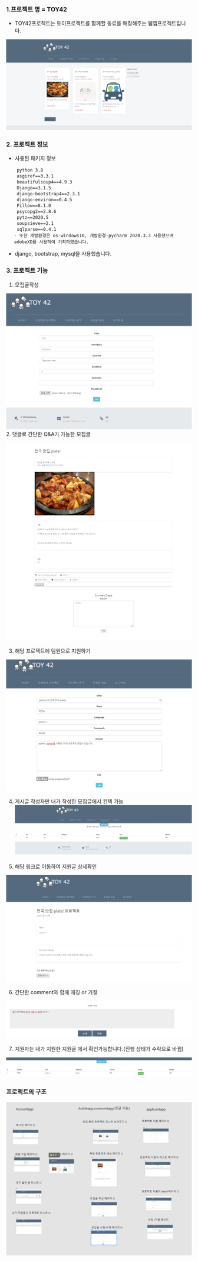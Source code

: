 
### 1.프로젝트 명 = TOY42
   - TOY42프로젝트는 토이프로젝트를 함께할 동료를 매칭해주는 웹앱프로젝트입니다.

![img_1.png](img_1.png)




### 2. 프로젝트 정보
- 사용된 패키지 정보

``` 
    python 3.8
    asgiref==3.3.1
    beautifulsoup4==4.9.3
    Django==3.1.5
    django-bootstrap4==2.3.1
    django-environ==0.4.5
    Pillow==8.1.0
    psycopg2==2.8.6
    pytz==2020.5
    soupsieve==2.1
    sqlparse==0.4.1
   - 또한 개발환경은 os-windows10, 개발환경-pycharm 2020.3.3 사용했으며
   adobeXD를 사용하여 기획하였습니다.
```     

- django, bootstrap, mysql을 사용했습니다.







### 3. 프로젝트 기능
1. 모집글작성

![img_3.png](img_3.png)
2. 댓글로 간단한 Q&A가 가능한 모집글
 
![img_4.png](img_4.png)   

3. 해당 프로젝트에 팀원으로 지원하기

![img_5.png](img_5.png)

4. 게시글 작성자만 내가 작성한 모집글에서 컨텍 가능
![img_6.png](img_6.png)

5. 해당 링크로 이동하여 지원글 상세확인

![img_7.png](img_7.png)


6. 간단한 comment와 함께 매칭 or 거절

![img_8.png](img_8.png)





7. 지원자는 내가 지원한 지원글 에서 확인가능합니다.(진행 상태가 수락으로 바뀜)

![img_10.png](img_10.png)






### 프로젝트의 구조

![img_9.png](img_9.png)